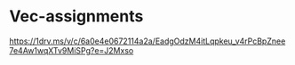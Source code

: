 # Vec-assignments
https://1drv.ms/v/c/6a0e4e0672114a2a/EadgOdzM4itLqpkeu_v4rPcBpZnee7e4Aw1wqXTv9MiSPg?e=J2Mxso
